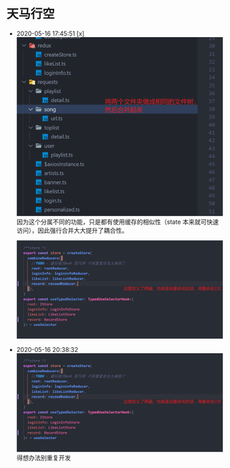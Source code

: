 # 天马行空

- 2020-05-16 17:45:51
  [x] ![将两个相同结构树的文件夹合并，提高内聚性](2020-05-16-17-46-04.png)
  因为这个分属不同的功能，只是都有使用缓存的相似性（state 本来就可快速访问），因此强行合并大大提升了耦合性。

  ![](2020-05-16-20-38-14.png)

- 2020-05-16 20:38:32
  ![重复命名](2020-05-16-20-38-14.png)
  得想办法别重复开发
